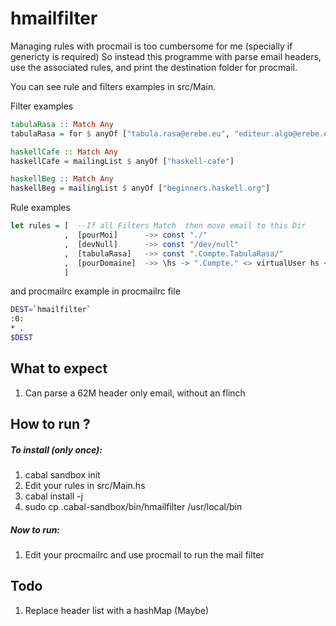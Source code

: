 # hmailfilter

Managing rules with procmail is too cumbersome for me (specially if genericty is required)
So instead this programme with parse email headers, use the associated rules, and print the destination folder for procmail.

You can see rule and filters examples in src/Main.

Filter examples
```haskell
tabulaRasa :: Match Any
tabulaRasa = for $ anyOf ["tabula.rasa@erebe.eu", "editeur.algo@erebe.eu"]

haskellCafe :: Match Any
haskellCafe = mailingList $ anyOf ["haskell-cafe"]

haskellBeg :: Match Any
haskellBeg = mailingList $ anyOf ["beginners.haskell.org"]
```
Rule examples
```haskell
let rules = [  --If all Filters Match  then move email to this Dir  
            ,  [pourMoi]      ->> const "./"
            ,  [devNull]      ->> const "/dev/null"
            ,  [tabulaRasa]   ->> const ".Compte.TabulaRasa/"
            ,  [pourDomaine]  ->> \hs -> ".Compte." <> virtualUser hs <> "/"
            ]         
```

and procmailrc example in procmailrc file
```bash
DEST=`hmailfilter`
:0:
* .
$DEST
```
## What to expect
1. Can parse a 62M header only email, without an flinch

## How to run ? 
##### To install (only once):
1. cabal sandbox init
2. Edit your rules in src/Main.hs
3. cabal install -j
4. sudo cp .cabal-sandbox/bin/hmailfilter /usr/local/bin

##### Now to run: 
1. Edit your procmailrc and use procmail to run the mail filter

## Todo 
1. Replace header list with a hashMap (Maybe)



